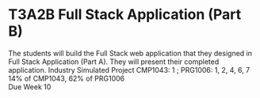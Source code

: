 # T3A2B Full Stack Application (Part B)
The students will build the Full Stack web application that they designed in Full Stack Application (Part A). They will present their completed application.	Industry Simulated Project	CMP1043: 1 ; PRG1006: 1, 2, 4, 6, 7	14% of CMP1043, 62% of PRG1006	
Due Week 10
